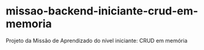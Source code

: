 # missao-backend-iniciante-crud-em-memoria
Projeto da Missão de Aprendizado do nível iniciante: CRUD em memória
